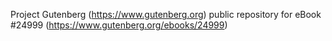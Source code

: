 Project Gutenberg (https://www.gutenberg.org) public repository for eBook #24999 (https://www.gutenberg.org/ebooks/24999)
